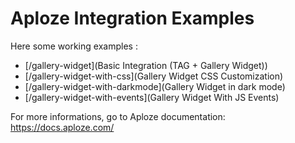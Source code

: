 # Aploze Integration Examples

Here some working examples :

- [/gallery-widget](Basic Integration (TAG + Gallery Widget))
- [/gallery-widget-with-css](Gallery Widget CSS Customization)
- [/gallery-widget-with-darkmode](Gallery Widget in dark mode)
- [/gallery-widget-with-events](Gallery Widget With JS Events)

For more informations, go to Aploze documentation: https://docs.aploze.com/

